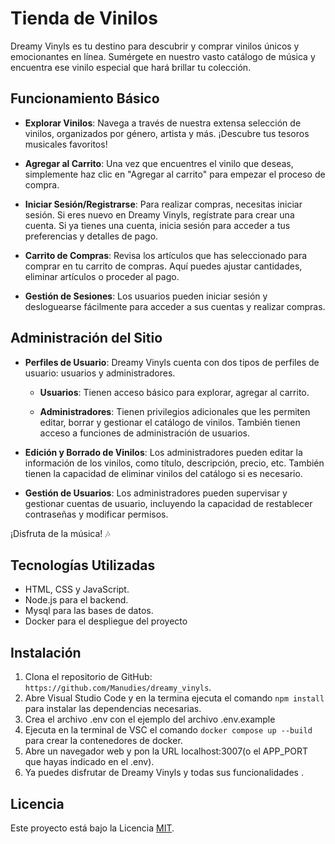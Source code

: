 # Tienda de Vinilos

Dreamy Vinyls es tu destino para descubrir y comprar vinilos únicos y emocionantes en línea. Sumérgete en nuestro vasto catálogo de música y encuentra ese vinilo especial que hará brillar tu colección.

## Funcionamiento Básico

- **Explorar Vinilos**: Navega a través de nuestra extensa selección de vinilos, organizados por género, artista y más. ¡Descubre tus tesoros musicales favoritos!

- **Agregar al Carrito**: Una vez que encuentres el vinilo que deseas, simplemente haz clic en "Agregar al carrito" para empezar el proceso de compra.

- **Iniciar Sesión/Registrarse**: Para realizar compras, necesitas iniciar sesión. Si eres nuevo en Dreamy Vinyls, regístrate para crear una cuenta. Si ya tienes una cuenta, inicia sesión para acceder a tus preferencias y detalles de pago.

- **Carrito de Compras**: Revisa los artículos que has seleccionado para comprar en tu carrito de compras. Aquí puedes ajustar cantidades, eliminar artículos o proceder al pago.

- **Gestión de Sesiones**: Los usuarios pueden iniciar sesión y desloguearse fácilmente para acceder a sus cuentas y realizar compras.

## Administración del Sitio

- **Perfiles de Usuario**: Dreamy Vinyls cuenta con dos tipos de perfiles de usuario: usuarios y administradores.

  - **Usuarios**: Tienen acceso básico para explorar, agregar al carrito.
  
  - **Administradores**: Tienen privilegios adicionales que les permiten editar, borrar y gestionar el catálogo de vinilos. También tienen acceso a funciones de administración de usuarios.

- **Edición y Borrado de Vinilos**: Los administradores pueden editar la información de los vinilos, como título, descripción, precio, etc. También tienen la capacidad de eliminar vinilos del catálogo si es necesario.

- **Gestión de Usuarios**: Los administradores pueden supervisar y gestionar cuentas de usuario, incluyendo la capacidad de restablecer contraseñas y modificar permisos.

¡Disfruta de la música! 🎶

## Tecnologías Utilizadas
- HTML, CSS y JavaScript.
- Node.js para el backend.
- Mysql para las bases de datos.
- Docker para el despliegue del proyecto

## Instalación
1. Clona el repositorio de GitHub: `https://github.com/Manudies/dreamy_vinyls`.
2. Abre Visual Studio Code y en la termina ejecuta el comando `npm install` para instalar las dependencias necesarias.
3. Crea el archivo .env con el ejemplo del archivo .env.example 
4. Ejecuta en la terminal de VSC el comando `docker compose up --build` para crear la contenedores de docker.
5. Abre un navegador web y pon la URL localhost:3007(o el APP_PORT que hayas indicado en el .env).
6. Ya puedes disfrutar de Dreamy Vinyls y todas sus funcionalidades .

## Licencia
Este proyecto está bajo la Licencia [MIT](https://opensource.org/licenses/MIT).